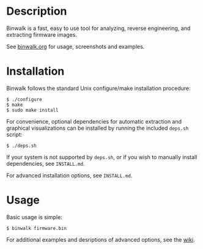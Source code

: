 Description
===========

Binwalk is a fast, easy to use tool for analyzing, reverse engineering, and extracting firmware images.

See [binwalk.org](http://binwalk.org) for usage, screenshots and examples.

Installation
============

Binwalk follows the standard Unix configure/make installation procedure:

    $ ./configure
    $ make
    $ sudo make install

For convenience, optional dependencies for automatic extraction and graphical visualizations can be installed by running the included `deps.sh` script:

    $ ./deps.sh

If your system is not supported by `deps.sh`, or if you wish to manually install dependencies, see `INSTALL.md`.

For advanced installation options, see `INSTALL.md`.

Usage
=====

Basic usage is simple:

    $ binwalk firmware.bin

For additional examples and desriptions of advanced options, see the [wiki](https://github.com/devttys0/binwalk/wiki).
